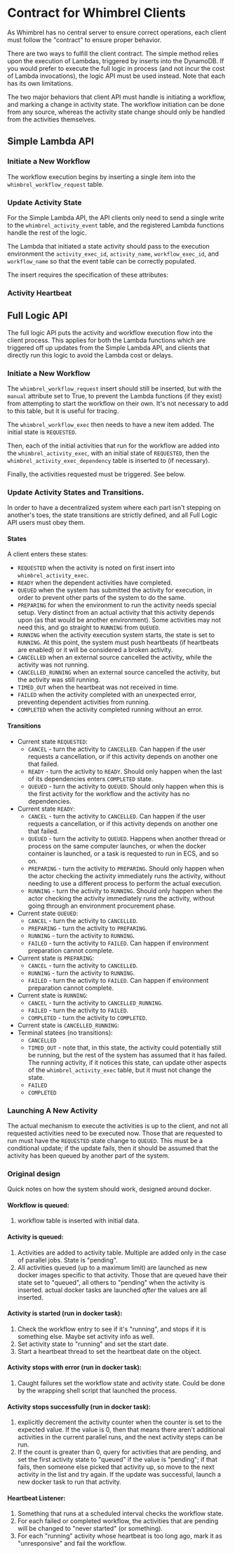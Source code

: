 # Contract for Whimbrel Clients

As Whimbrel has no central server to ensure correct operations, each client must
follow the "contract" to ensure proper behavior.

There are two ways to fulfill the client contract.  The simple method relies upon
the execution of Lambdas, triggered by inserts into the DynamoDB.  If you would
prefer to execute the full logic in process (and not incur the cost of Lambda
invocations), the logic API must be used instead.  Note that each has its own
limitations.

The two major behaviors that client API must handle is initiating a workflow,
and marking a change in activity state.  The workflow initiation can be done
from any source, whereas the activity state change should only be handled from
the activities themselves.


## Simple Lambda API

### Initiate a New Workflow

The workflow execution begins by inserting a single item into the
`whimbrel_workflow_request` table.


### Update Activity State

For the Simple Lambda API, the API clients only need to send a single
write to the `whimbrel_activity_event` table, and the registered Lambda functions handle
the rest of the logic.

The Lambda that initiated a state activity should pass to the execution
environment the `activity_exec_id`, `activity_name`, `workflow_exec_id`, and
`workflow_name` so that the event table can be correctly populated.

The insert requires the specification of these attributes:


### Activity Heartbeat





## Full Logic API

The full logic API puts the activity and workflow execution flow into the
client process.  This applies for both the Lambda functions which
are triggered off up updates from the Simple Lambda API, and clients that
directly run this logic to avoid the Lambda cost or delays.

### Initiate a New Workflow

The `whimbrel_workflow_request` insert should still be inserted, but with the
`manual` attribute set to True, to prevent the Lambda functions (if they
exist) from attempting to start the workflow on their own.  It's not
necessary to add to this table, but it is useful for tracing.

The `whimbrel_workflow_exec` then needs to have a new item added.  The
initial state is `REQUESTED`.

Then, each of the initial activities that run for the workflow are
added into the `whimbrel_activity_exec`, with an initial state of
`REQUESTED`, then the `whimbrel_activity_exec_dependency` table
is inserted to (if necessary).

Finally, the activities requested must be triggered.  See below.



### Update Activity States and Transitions.

In order to have a decentralized system where each part isn't stepping
on another's toes, the state transitions are strictly defined, and all
Full Logic API users must obey them.

#### States

A client enters these states:

* `REQUESTED` when the activity is noted on first insert into `whimbrel_activity_exec`.
* `READY` when the dependent activities have completed.
* `QUEUED` when the system has submitted the activity for execution, in order to
  prevent other parts of the system to do the same.
* `PREPARING` for when the environment to run the activity needs special setup.
  Very distinct from an actual activity that this activity depends upon (as that would
  be another environment).  Some activities may not need this, and go straight to
  `RUNNING` from `QUEUED`.
* `RUNNING` when the activity execution system starts, the state is set to `RUNNING`.
  At this point, the system must push heartbeats (if heartbeats are enabled) or
  it will be considered a broken activity.
* `CANCELLED` when an external source cancelled the activity, while the activity
  was not running.
* `CANCELLED_RUNNING` when an external source cancelled the activity, but the
  activity was still running.
* `TIMED_OUT` when the heartbeat was not received in time.
* `FAILED` when the activity completed with an unexpected error, preventing
  dependent activities from running.
* `COMPLETED` when the activity completed running without an error.

#### Transitions

* Current state `REQUESTED`:
  * `CANCEL` - turn the activity to `CANCELLED`.  Can happen if the
    user requests a cancellation, or if this activity depends on another
    one that failed.
  * `READY` - turn the activity to `READY`.   Should only happen when
    the last of its dependencies enters `COMPLETED` state.
  * `QUEUED` - turn the activity to `QUEUED`.  Should only happen when this
    is the first activity for the workflow and the activity has no
    dependencies.
* Current state `READY`:
  * `CANCEL` - turn the activity to `CANCELLED`.  Can happen if the
    user requests a cancellation, or if this activity depends on another
    one that failed.
  * `QUEUED` - turn the activity to `QUEUED`.  Happens when another
    thread or process on the same computer launches, or when the docker
    container is launched, or a task is requested to run in ECS, and
    so on. 
  * `PREPARING` - turn the activity to `PREPARING`.  Should only happen
    when the actor checking the activity immediately runs the activity,
    without needing to use a different process to perform the
    actual execution.
  * `RUNNING` - turn the activity to `RUNNING`.  Should only happen
    when the actor checking the activity immediately runs the activity,
    without going through an environment procurement phase.
* Current state `QUEUED`:
  * `CANCEL` - turn the activity to `CANCELLED`.
  * `PREPARING` - turn the activity to `PREPARING`.
  * `RUNNING` - turn the activity to `RUNNING`.
  * `FAILED` - turn the activity to `FAILED`.  Can happen if environment
    preparation cannot complete.
* Current state is `PREPARING`:
  * `CANCEL` - turn the activity to `CANCELLED`.
  * `RUNNING` - turn the activity to `RUNNING`.
  * `FAILED` - turn the activity to `FAILED`.  Can happen if environment
    preparation cannot complete.
* Current state is `RUNNING`:
  * `CANCEL` - turn the activity to `CANCELLED_RUNNING`.
  * `FAILED` - turn the activity to `FAILED`.
  * `COMPLETED` - turn the activity to `COMPLETED`.
* Current state is `CANCELLED_RUNNING`:
* Terminal statees (no transitions):
  * `CANCELLED`
  * `TIMED_OUT` - note that, in this state, the activity could potentially
    still be running, but the rest of the system has assumed that it has
    failed.  The running activity, if it notices this state, can update other
    aspects of the `whimbrel_activity_exec` table, but it must not change
    the state.
  * `FAILED`
  * `COMPLETED`



### Launching A New Activity

The actual mechanism to execute the activities is up to the client, and
not all requested activities need to be executed now.  Those that are
requested to run must have the `REQUESTED` state change to `QUEUED`.
This must be a conditional update; if the update fails, then it should
be assumed that the activity has been queued by another part of the
system.

### Original design

Quick notes on how the system should work, designed around docker.
      
#### Workflow is queued:

1. workflow table is inserted with initial data.

#### Activity is queued:

1. Activities are added to activity table.  Multiple are
   added only in the case of parallel jobs.  State is "pending".
1. All activities queued (up to a maximum limit) are launched
   as new docker images specific to that activity.  Those that
   are queued have their state set to "queued", all others to
   "pending" when the activity is inserted.  actual docker tasks
   are launched *after* the values are all inserted.

#### Activity is started (run in docker task):

1. Check the workflow entry to see if it's "running", and
   stops if it is something else.  Maybe set activity info as well.
1. Set activity state to "running" and set the start date.
1. Start a heartbeat thread to set the heartbeat date on the
   object.

#### Activity stops with error (run in docker task):

1. Caught failures set the workflow state and activity state.
   Could be done by the wrapping shell script that launched the
   process.

#### Activity stops successfully (run in docker task):

1. explicitly decrement the activity counter when the counter is
   set to the expected value.  If the value is 0, then that means
   there aren't additional activities in the current parallel
   runs, and the next activity steps can be run.
1. If the count is greater than 0, query for activities that are
   pending, and set the first activity state to "queued" if the
   value is "pending"; if that fails, then someone else picked
   that activity up, so move to the next activity in the list
   and try again.  If the update was successful, launch a new
   docker task to run that activity.

#### Heartbeat Listener:

1. Something that runs at a scheduled interval checks the workflow
   state.
1. For each failed or completed workflow, the activities
   that are pending will be changed to "never started" (or something).
1. For each "running" activity whose heartbeat is too long ago,
   mark it as "unresponsive" and fail the workflow.

